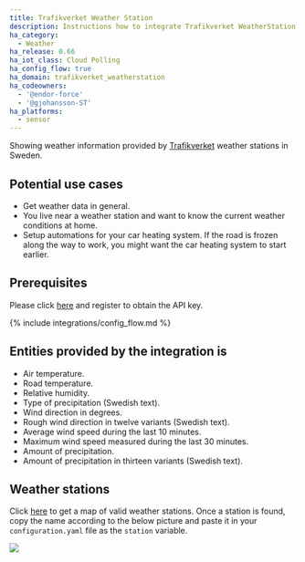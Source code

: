 ```yaml
---
title: Trafikverket Weather Station
description: Instructions how to integrate Trafikverket WeatherStation within Home Assistant.
ha_category:
  - Weather
ha_release: 0.66
ha_iot_class: Cloud Polling
ha_config_flow: true
ha_domain: trafikverket_weatherstation
ha_codeowners:
  - '@endor-force'
  - '@gjohansson-ST'
ha_platforms:
  - sensor
---
```


Showing weather information provided by [Trafikverket](https://www.trafikverket.se/) weather stations in Sweden.

## Potential use cases

- Get weather data in general.
- You live near a weather station and want to know the current weather conditions at home.
- Setup automations for your car heating system. If the road is frozen along the way to work, you might want the car heating system to start earlier.

## Prerequisites

Please click [here](https://api.trafikinfo.trafikverket.se/) and register to obtain the API key.

{% include integrations/config_flow.md %}

## Entities provided by the integration is
- Air temperature.
- Road temperature.
- Relative humidity.
- Type of precipitation (Swedish text).
- Wind direction in degrees.
- Rough wind direction in twelve variants (Swedish text).
- Average wind speed during the last 10 minutes.
- Maximum wind speed measured during the last 30 minutes.
- Amount of precipitation.
- Amount of precipitation in thirteen variants (Swedish text).

## Weather stations

Click [here](https://www.trafikverket.se/trafikinformation/vag/?TrafficType=personalTraffic&map=1/606442.17/6886316.22/&Layers=RoadWeather%2b) to get a map of valid weather stations. Once a station is found, copy the name according to the below picture and paste it in your `configuration.yaml` file as the `station` variable.

<p class='img'>
  <img src='/images/screenshots/get_trafikverket_weather_station_example.png' />
</p>
